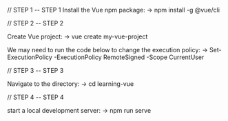 // STEP 1 -- STEP 1
Install the Vue npm package:
-> npm install -g @vue/cli

// STEP 2 -- STEP 2

Create Vue project:
-> vue create my-vue-project

We may need to run the code below to change the execution policy:
-> Set-ExecutionPolicy -ExecutionPolicy RemoteSigned -Scope CurrentUser

// STEP 3 -- STEP 3

Navigate to the directory:
-> cd learning-vue

// STEP 4 -- STEP 4

start a local development server:
-> npm run serve

